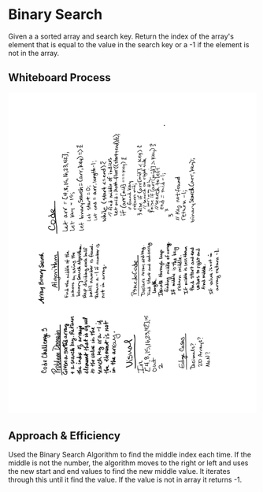 # Binary Search
Given a a sorted array and search key. Return the index of the array's element that is equal to the value in the search key or a -1 if the element is not in the array.

## Whiteboard Process
![array-binary-search whiteboard](./array-binary-search.png)

## Approach & Efficiency
Used the Binary Search Algorithm to find the middle index each time. If the middle is not the number, the algorithm moves to the right or left and uses the new start and end values to find the new middle value. It iterates through this until it find the value. If the value is not in array it returns -1.


